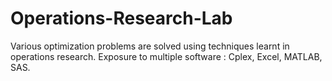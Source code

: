 # Operations-Research-Lab
Various optimization problems are solved using techniques learnt in operations research. Exposure to multiple software : Cplex, Excel, MATLAB, SAS.
